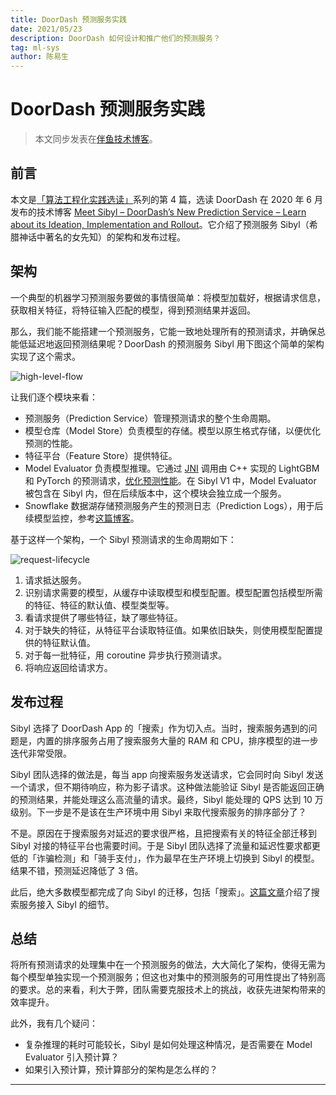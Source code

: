 ```yaml
---
title: DoorDash 预测服务实践
date: 2021/05/23
description: DoorDash 如何设计和推广他们的预测服务？
tag: ml-sys
author: 陈易生
---
```


# DoorDash 预测服务实践

> 本文同步发表在[伴鱼技术博客](https://tech.ipalfish.com/blog/2021/05/31/doordash-prediction-service/)。

## 前言

本文是[「算法工程化实践选读」](./mlsys-we-love)系列的第 4 篇，选读 DoorDash 在 2020 年 6 月发布的技术博客 [Meet Sibyl – DoorDash’s New Prediction Service – Learn about its Ideation, Implementation and Rollout](https://doordash.engineering/2020/06/29/doordashs-new-prediction-service/)。它介绍了预测服务 Sibyl（希腊神话中著名的女先知）的架构和发布过程。

## 架构

一个典型的机器学习预测服务要做的事情很简单：将模型加载好，根据请求信息，获取相关特征，将特征输入匹配的模型，得到预测结果并返回。

那么，我们能不能搭建一个预测服务，它能一致地处理所有的预测请求，并确保总能低延迟地返回预测结果呢？DoorDash 的预测服务 Sibyl 用下图这个简单的架构实现了这个需求。

![high-level-flow](/images/doordash-prediction-service/high-level-flow.jpeg)

让我们逐个模块来看：

- 预测服务（Prediction Service）管理预测请求的整个生命周期。
- 模型仓库（Model Store）负责模型的存储。模型以原生格式存储，以便优化预测的性能。
- 特征平台（Feature Store）提供特征。
- Model Evaluator 负责模型推理。它通过 [JNI](https://docs.oracle.com/javase/7/docs/technotes/guides/jni/spec/intro.html) 调用由 C++ 实现的 LightGBM 和 PyTorch 的预测请求，[优化预测性能](https://pytorch.org/tutorials/advanced/cpp_export.html)。在 Sibyl V1 中，Model Evaluator 被包含在 Sibyl 内，但在后续版本中，这个模块会独立成一个服务。
- Snowflake 数据湖存储预测服务产生的预测日志（Prediction Logs），用于后续模型监控，参考[这篇博客](https://doordash.engineering/2021/05/20/monitor-machine-learning-model-drift/)。

基于这样一个架构，一个 Sibyl 预测请求的生命周期如下：

![request-lifecycle](/images/doordash-prediction-service/request-lifecycle.jpeg)

1. 请求抵达服务。
1. 识别请求需要的模型，从缓存中读取模型和模型配置。模型配置包括模型所需的特征、特征的默认值、模型类型等。
1. 看请求提供了哪些特征，缺了哪些特征。
1. 对于缺失的特征，从特征平台读取特征值。如果依旧缺失，则使用模型配置提供的特征默认值。
1. 对于每一批特征，用 coroutine 异步执行预测请求。
1. 将响应返回给请求方。

## 发布过程

Sibyl 选择了 DoorDash App 的「搜索」作为切入点。当时，搜索服务遇到的问题是，内置的排序服务占用了搜索服务大量的 RAM 和 CPU，排序模型的进一步迭代非常受限。

Sibyl 团队选择的做法是，每当 app 向搜索服务发送请求，它会同时向 Sibyl 发送一个请求，但不期待响应，称为影子请求。这种做法能验证 Sibyl 是否能返回正确的预测结果，并能处理这么高流量的请求。最终，Sibyl 能处理的 QPS 达到 10 万级别。下一步是不是该在生产环境中用 Sibyl 来取代搜索服务的排序部分了？

不是。原因在于搜索服务对延迟的要求很严格，且把搜索有关的特征全部迁移到 Sibyl 对接的特征平台也需要时间。于是 Sibyl 团队选择了流量和延迟性要求都更低的「诈骗检测」和「骑手支付」，作为最早在生产环境上切换到 Sibyl 的模型。结果不错，预测延迟降低了 3 倍。

此后，绝大多数模型都完成了向 Sibyl 的迁移，包括「搜索」。[这篇文章](https://doordash.engineering/2020/10/01/integrating-a-scoring-framework-into-a-prediction-service/)介绍了搜索服务接入 Sibyl 的细节。

## 总结

将所有预测请求的处理集中在一个预测服务的做法，大大简化了架构，使得无需为每个模型单独实现一个预测服务；但这也对集中的预测服务的可用性提出了特别高的要求。总的来看，利大于弊，团队需要克服技术上的挑战，收获先进架构带来的效率提升。

此外，我有几个疑问：

- 复杂推理的耗时可能较长，Sibyl 是如何处理这种情况，是否需要在 Model Evaluator 引入预计算？
- 如果引入预计算，预计算部分的架构是怎么样的？

---
